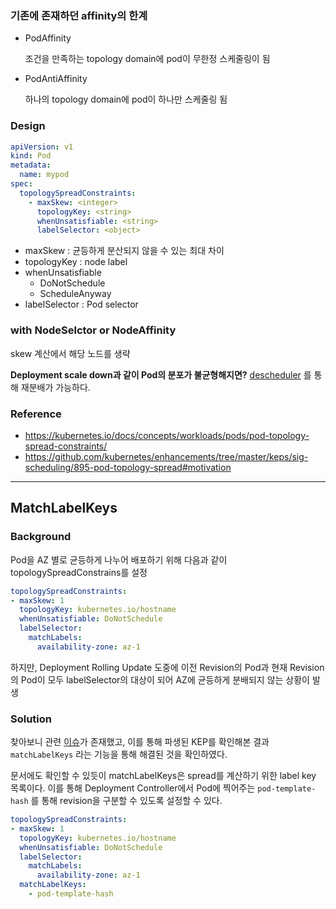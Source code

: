 ### 기존에 존재하던 affinity의 한계

- PodAffinity
    
    조건을 만족하는 topology domain에 pod이 무한정 스케줄링이 됨
    
- PodAntiAffinity
    
    하나의 topology domain에 pod이 하나만 스케줄링 됨
    

### Design

```yaml
apiVersion: v1
kind: Pod
metadata:
  name: mypod
spec:
  topologySpreadConstraints:
    - maxSkew: <integer>
      topologyKey: <string>
      whenUnsatisfiable: <string>
      labelSelector: <object>
```

- maxSkew : 균등하게 분산되지 않을 수 있는 최대 차이
- topologyKey : node label
- whenUnsatisfiable
    - DoNotSchedule
    - ScheduleAnyway
- labelSelector : Pod selector

### with NodeSelctor or NodeAffinity

skew 계산에서 해당 노드를 생략

**Deployment scale down과 같이 Pod의 분포가 불균형해지면?**
[descheduler](https://github.com/kubernetes-sigs/descheduler) 를 통해 재분배가 가능하다.

### Reference
- https://kubernetes.io/docs/concepts/workloads/pods/pod-topology-spread-constraints/
- https://github.com/kubernetes/enhancements/tree/master/keps/sig-scheduling/895-pod-topology-spread#motivation

---
## MatchLabelKeys

### Background

Pod을 AZ 별로 균등하게 나누어 배포하기 위해 다음과 같이 topologySpreadConstrains를 설정
```yaml
topologySpreadConstraints:
- maxSkew: 1
  topologyKey: kubernetes.io/hostname
  whenUnsatisfiable: DoNotSchedule
  labelSelector:
    matchLabels:
      availability-zone: az-1
```

하지만, Deployment Rolling Update 도중에 이전 Revision의 Pod과 현재 Revision의 Pod이 모두 labelSelector의 대상이 되어 AZ에 균등하게 분배되지 않는 상황이 발생

### Solution
찾아보니 관련 [이슈](https://github.com/kubernetes/kubernetes/issues/105661)가 존재했고, 이를 통해 파생된 KEP를 확인해본 결과 `matchLabelKeys` 라는 기능을 통해 해결된 것을 확인하였다.

문서에도 확인할 수 있듯이 matchLabelKeys은 spread를 계산하기 위한 label key 목록이다. 이를 통해 Deployment Controller에서 Pod에 찍어주는 `pod-template-hash` 를 통해 revision을 구분할 수 있도록 설정할 수 있다.

```yaml
topologySpreadConstraints:
- maxSkew: 1
  topologyKey: kubernetes.io/hostname
  whenUnsatisfiable: DoNotSchedule
  labelSelector:
    matchLabels:
      availability-zone: az-1
  matchLabelKeys:
    - pod-template-hash
```
